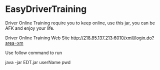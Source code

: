 EasyDriverTraining
==================

Driver Online Training require you to keep online, use this jar, you can be AFK and enjoy your life.

Driver Online Training Web Site
http://218.85.137.213:6010/xmll/login.do?area=xm

Use follow command to run

java -jar EDT.jar userName pwd


